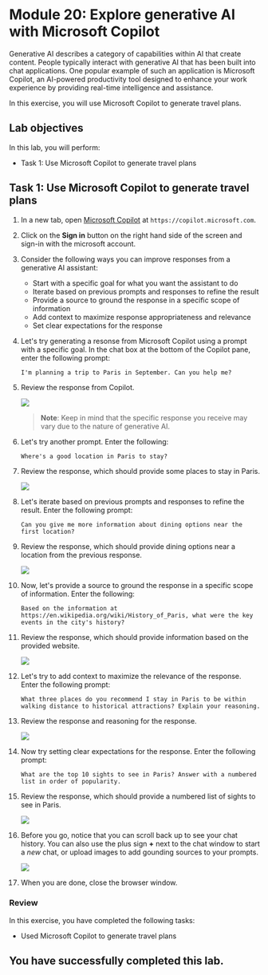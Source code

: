 # Module 20: Explore generative AI with Microsoft Copilot

Generative AI describes a category of capabilities within AI that create content. People typically interact with generative AI that has been built into chat applications. One popular example of such an application is Microsoft Copilot, an AI-powered productivity tool designed to enhance your work experience by providing real-time intelligence and assistance. 

In this exercise, you will use Microsoft Copilot to generate travel plans.

## Lab objectives

In this lab, you will perform:
- Task 1: Use Microsoft Copilot to generate travel plans

## Task 1: Use Microsoft Copilot to generate travel plans

1. In a new tab, open [Microsoft Copilot](https://copilot.microsoft.com) at `https://copilot.microsoft.com`.

1. Click on the **Sign in** button on the right hand side of the screen and sign-in with the microsoft account.

1. Consider the following ways you can improve responses from a generative AI assistant:
    - Start with a specific goal for what you want the assistant to do
    - Iterate based on previous prompts and responses to refine the result
    - Provide a source to ground the response in a specific scope of information
    - Add context to maximize response appropriateness and relevance
    - Set clear expectations for the response

1. Let's try generating a resonse from Microsoft Copilot using a prompt with a specific goal. In the chat box at the bottom of the Copilot pane, enter the following prompt:

    ```prompt
    I'm planning a trip to Paris in September. Can you help me?
    ```

1. Review the response from Copilot. 

   ![](./media/20-7.png)

    >**Note**: Keep in mind that the specific response you receive may vary due to the nature of generative AI.
 
1. Let's try another prompt. Enter the following:

    ```prompt
    Where's a good location in Paris to stay? 
    ```

1. Review the response, which should provide some places to stay in Paris.

   ![](./media/20-6.png)

1. Let's iterate based on previous prompts and responses to refine the result. Enter the following prompt:
    
    ```prompt
    Can you give me more information about dining options near the first location?
    ``` 

1. Review the response, which should provide dining options near a location from the previous response. 

    ![](./media/20-5.png)

1. Now, let's provide a source to ground the response in a specific scope of information. Enter the following: 
    
    ```prompt
    Based on the information at https://en.wikipedia.org/wiki/History_of_Paris, what were the key events in the city's history?
    ```

1. Review the response, which should provide information based on the provided website. 

    ![](./media/20-4.png)

1. Let's try to add context to maximize the relevance of the response. Enter the following prompt: 

    ```prompt
    What three places do you recommend I stay in Paris to be within walking distance to historical attractions? Explain your reasoning.
    ```

1. Review the response and reasoning for the response.  

   ![](./media/20-3.png)

1. Now try setting clear expectations for the response. Enter the following prompt:
    
    ```prompt
    What are the top 10 sights to see in Paris? Answer with a numbered list in order of popularity.
    ```

1. Review the response, which should provide a numbered list of sights to see in Paris.

   ![](./media/20-2.png)

1. Before you go, notice that you can scroll back up to see your chat history. You can also use the plus sign **+** next to the chat window to start a *new* chat, or upload images to add gounding sources to your prompts.    

   ![](./media/20-1.png)

1. When you are done, close the browser window. 

### Review
In this exercise, you have completed the following tasks:
- Used Microsoft Copilot to generate travel plans

## You have successfully completed this lab.